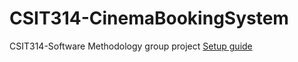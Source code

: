 # CSIT314-CinemaBookingSystem
CSIT314-Software Methodology group project
[Setup guide](https://docs.google.com/document/d/171rAjRilCQRE3mS0SH_-pa-7pbEFLgTkazWLOz-yWBs/edit?usp=sharing)
